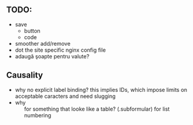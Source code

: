 TODO:
-----

* save
  * button
  * code
* smoother add/remove
* dot the site specific nginx config file
* adaugă şoapte pentru valute?


Causality
---------

* why no explicit label binding? this implies IDs, which
  impose limits on acceptable caracters and need slugging
* why <ol> for something that looke like a table? (.subformular)
  for list numbering
